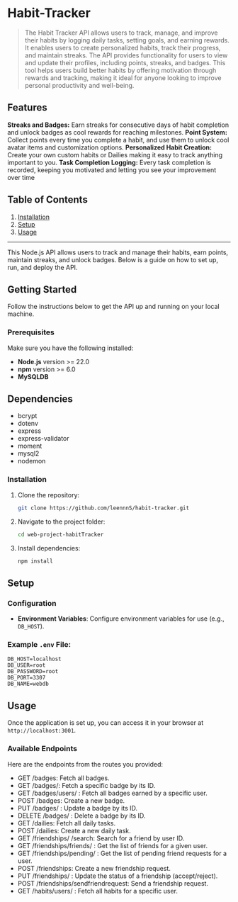 # Habit-Tracker

> The Habit Tracker API allows users to track, manage, and improve their habits by logging daily tasks, setting goals, and earning rewards. It enables users to create personalized habits, track their progress, and maintain streaks. The API provides functionality for users to view and update their profiles, including points, streaks, and badges. This tool helps users build better habits by offering motivation through rewards and tracking, making it ideal for anyone looking to improve personal productivity and well-being.

## Features
**Streaks and Badges:** Earn streaks for consecutive days of habit completion and unlock badges as cool rewards for reaching milestones.
**Point System:** Collect points every time you complete a habit, and use them to unlock cool avatar items and customization options.
**Personalized Habit Creation:** Create your own custom habits or Dailies making it easy to track anything important to you.
**Task Completion Logging:** Every task completion is recorded, keeping you motivated and letting you see your improvement over time

## Table of Contents

1. [Installation](#installation)
2. [Setup](#setup)
3. [Usage](#usage)
---



This Node.js API allows users to track and manage their habits, earn points, maintain streaks, and unlock badges. Below is a guide on how to set up, run, and deploy the API.

## Getting Started

Follow the instructions below to get the API up and running on your local machine.

### Prerequisites
Make sure you have the following installed:
- **Node.js** version >= 22.0
- **npm** version >= 6.0
- **MySQLDB**
  
## Dependencies 
- bcrypt
- dotenv
- express
- express-validator
- moment
- mysql2
- nodemon
  
### Installation

1. Clone the repository:
   ```bash
   git clone https://github.com/leennnS/habit-tracker.git
   ```

2. Navigate to the project folder:

   ```bash
   cd web-project-habitTracker
   ```

3. Install dependencies:

   ```bash
   npm install
   ```
## Setup

### Configuration

- **Environment Variables**: Configure environment variables for use (e.g., `DB_HOST`).
  
### Example `.env` File:

```env
DB_HOST=localhost
DB_USER=root
DB_PASSWORD=root
DB_PORT=3307
DB_NAME=webdb
```

## Usage

Once the application is set up, you can access it in your browser at `http://localhost:3001`.

### Available Endpoints


Here are the endpoints from the routes you provided:


- GET /badges: Fetch all badges.
- GET /badges/: Fetch a specific badge by its ID.
- GET /badges/users/
: Fetch all badges earned by a specific user.
- POST /badges: Create a new badge.
- PUT /badges/
: Update a badge by its ID.
- DELETE /badges/
: Delete a badge by its ID.
- GET /dailies: Fetch all daily tasks.
- POST /dailies: Create a new daily task.
- GET /friendships/
/search: Search for a friend by user ID.
- GET /friendships/friends/
: Get the list of friends for a given user.
- GET /friendships/pending/
: Get the list of pending friend requests for a user.
- POST /friendships: Create a new friendship request.
- PUT /friendships/
: Update the status of a friendship (accept/reject).
- POST /friendships/sendfriendrequest: Send a friendship request.
- GET /habits/users/
: Fetch all habits for a specific user.
